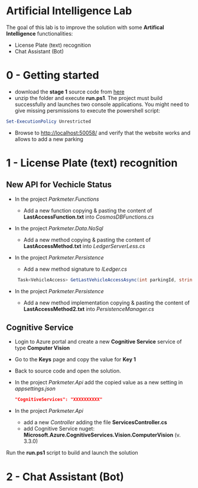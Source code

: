 # Artificial Intelligence Lab

The goal of this lab is to improve the solution with some **Artifical Intelligence** functionalities:

- License Plate (text) recognition
- Chat Assistant (Bot)

# 0 - Getting started

- download the **stage 1** source code from [here](https://github.com/ocpalps/parkmeter/archive/1.zip)
- unzip the folder and execute **run.ps1**. The project must build successfully and launches two console applications. You might need to give missing persmissions to execute the powershell script:
```powershell
Set-ExecutionPolicy Unrestricted
```
- Browse to [http://localhost:50058/](http://localhost:50058/) and verify that the website works and allows to add a new parking

# 1 - License Plate (text) recognition


## New API for Vechicle Status

- In the project *Parkmeter.Functions*
    - Add a new function copying & pasting the content of **LastAccessFunction.txt** into *CosmosDBFunctions.cs* 
- In the project *Parkmeter.Data.NoSql*
    - Add a new method copying & pasting the content of **LastAccessMethod.txt** into *LedgerServerLess.cs*
- In the project *Parkmeter.Persistence*
    - Add a new method signature to *ILedger.cs*

    ```csharp
     Task<VehicleAccess> GetLastVehicleAccessAsync(int parkingId, string vehicleId);
    ```
- In the project *Parkmeter.Persistence*
    - Add a new method implementation copying & pasting the content of **LastAccessMethod2.txt** into *PersistenceManager.cs* 

## Cognitive Service

- Login to Azure portal and create a new **Cognitive Service** service of type **Computer Vision**
- Go to the **Keys** page and copy the value for **Key 1**
- Back to source code and open the solution. 
- In the project *Parkmeter.Api* add the copied value as a new setting in *appsettings.json*

    ```json
    "CognitiveServices": "XXXXXXXXXX"
    ```

- In the project *Parkmeter.Api*
    - add a new *Controller* adding the file **ServicesController.cs**
    - add Cognitive Service nuget: **Microsoft.Azure.CognitiveServices.Vision.ComputerVision** (v. 3.3.0)

Run the **run.ps1** script to build and launch the solution

# 2 - Chat Assistant (Bot)

